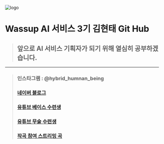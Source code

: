 ![logo](C:\workspace\wassup3\minorart.png)   

Wassup AI 서비스 3기 김현태 Git Hub
==================================
> ## 앞으로 AI 서비스 기획자가 되기 위해 열심히 공부하겠습니다.
--------------------------------------------------------------
 > ### 인스타그램 : @hybrid_humnan_being   
 > ### [네이버 블로그](https://blog.naver.com/kimht80)    
 > ### [유튜브 베이스 수련생](https://www.youtube.com/channel/UC2dAIMKSQqQziVuAwdpSxEQ)   
 > ### [유튜브 무술 수련생](https://www.youtube.com/channel/UCnoyC2iBmNl1WH91VlkNvTA)  
 > ### [작곡 참여 스트리밍 곡](https://www.melon.com/artist/timeline.htm?artistId=3193970)


